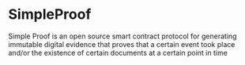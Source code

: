 # SimpleProof
Simple Proof is an open source smart contract protocol for generating immutable digital evidence that proves that a certain event took place and/or the existence of certain documents at a certain point in time 
